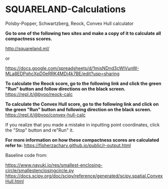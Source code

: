 # SQUARELAND-Calculations
Polsby-Popper, Schwartzberg, Reock, Convex Hull calculator

**Go to one of the following two sites and make a copy of it to calculate all compactness scores.**

http://squareland.ml/

or

https://docs.google.com/spreadsheets/d/1misNDnd3cWIVunW-MLa8EDPqhcXpD0eRRK4MDi4k7BE/edit?usp=sharing

**To calculate the Reock score, go to the following link and click the green "Run" button and follow directions on the black screen.**
https://repl.it/@byoo/reock-calc

**To calculate the Convex Hull score, go to the following link and click on the green "Run" button and following direction on the black screen.**
https://repl.it/@byoo/convex-hull-calc

If you realize that you made a mistake in inputting point coordinates, click the "Stop" button and re"Run" it.

**For more information on how these compactness scores are calculated refer to:**
https://fisherzachary.github.io/public/r-output.html

Baseline code from:

https://www.nayuki.io/res/smallest-enclosing-circle/smallestenclosingcircle.py
https://docs.scipy.org/doc/scipy/reference/generated/scipy.spatial.ConvexHull.html
